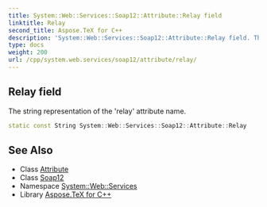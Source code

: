 ```yaml
---
title: System::Web::Services::Soap12::Attribute::Relay field
linktitle: Relay
second_title: Aspose.TeX for C++
description: 'System::Web::Services::Soap12::Attribute::Relay field. The string representation of the ''relay'' attribute name in C++.'
type: docs
weight: 200
url: /cpp/system.web.services/soap12/attribute/relay/
---
```

## Relay field


The string representation of the 'relay' attribute name.

```cpp
static const String System::Web::Services::Soap12::Attribute::Relay
```

## See Also

* Class [Attribute](../)
* Class [Soap12](../../)
* Namespace [System::Web::Services](../../../)
* Library [Aspose.TeX for C++](../../../../)
